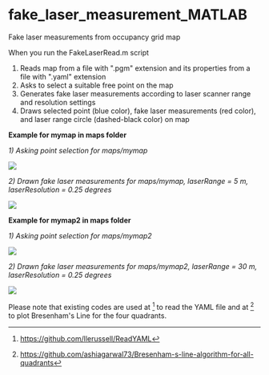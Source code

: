 # fake_laser_measurement_MATLAB
Fake laser measurements from occupancy grid map

When you run the FakeLaserRead.m script
1) Reads map from a file with ".pgm" extension and its properties from a file with ".yaml" extension
2) Asks to select a suitable free point on the map
3) Generates fake laser measurements according to laser scanner range and resolution settings
4) Draws selected point (blue color), fake laser measurements (red color), and laser range circle (dashed-black color) on map 

**Example for mymap in maps folder**

_1) Asking point selection for maps/mymap_

![](https://github.com/yilmazabdurrah/fake_laser_measurement_MATLAB/blob/main/figures/SelectPointMap.png?raw=true)

_2) Drawn fake laser measurements for maps/mymap, laserRange = 5 m, laserResolution = 0.25 degrees_

![](https://github.com/yilmazabdurrah/fake_laser_measurement_MATLAB/blob/main/figures/FakeLasersMap.PNG?raw=true)

**Example for mymap2 in maps folder**

_1) Asking point selection for maps/mymap2_

![](https://github.com/yilmazabdurrah/fake_laser_measurement_MATLAB/blob/main/figures/SelectPointMap2.png?raw=true)

_2) Drawn fake laser measurements for maps/mymap2, laserRange = 30 m, laserResolution = 0.25 degrees_

![](https://github.com/yilmazabdurrah/fake_laser_measurement_MATLAB/blob/main/figures/FakeLasersMap2.PNG?raw=true)

Please note that existing codes are used at [^1] to read the YAML file and at [^2] to plot Bresenham's Line for the four quadrants.

[^1]: https://github.com/llerussell/ReadYAML
[^2]: https://github.com/ashiagarwal73/Bresenham-s-line-algorithm-for-all-quadrants
